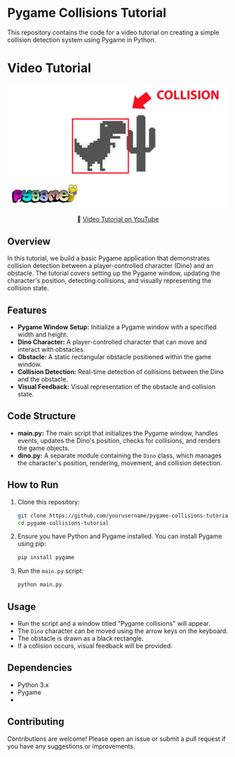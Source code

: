 
# Pygame Collisions Tutorial

This repository contains the code for a video tutorial on creating a simple collision detection system using Pygame in Python.


# Video Tutorial

<p align="center">
  <img src="preview.jpg" alt="" width="940">
</p>

<p align="center">
🎥 <a href="https://youtu.be/u35-y3OKj3o">Video Tutorial on YouTube</a>
</p>


## Overview

In this tutorial, we build a basic Pygame application that demonstrates collision detection between a player-controlled character (Dino) and an obstacle. The tutorial covers setting up the Pygame window, updating the character's position, detecting collisions, and visually representing the collision state.

## Features

- **Pygame Window Setup:** Initialize a Pygame window with a specified width and height.
- **Dino Character:** A player-controlled character that can move and interact with obstacles.
- **Obstacle:** A static rectangular obstacle positioned within the game window.
- **Collision Detection:** Real-time detection of collisions between the Dino and the obstacle.
- **Visual Feedback:** Visual representation of the obstacle and collision state.

## Code Structure

- **main.py:** The main script that initializes the Pygame window, handles events, updates the Dino's position, checks for collisions, and renders the game objects.
- **dino.py:** A separate module containing the `Dino` class, which manages the character's position, rendering, movement, and collision detection.

## How to Run

1. Clone this repository:
   ```bash
   git clone https://github.com/yourusername/pygame-collisions-tutorial.git
   cd pygame-collisions-tutorial
   ```

2. Ensure you have Python and Pygame installed. You can install Pygame using pip:
   ```bash
   pip install pygame
   ```

3. Run the `main.py` script:
   ```bash
   python main.py
   ```

## Usage

- Run the script and a window titled "Pygame collisions" will appear.
- The `Dino` character can be moved using the arrow keys on the keyboard.
- The obstacle is drawn as a black rectangle.
- If a collision occurs, visual feedback will be provided.

## Dependencies

- Python 3.x
- Pygame
- 
## Contributing

Contributions are welcome! Please open an issue or submit a pull request if you have any suggestions or improvements.
